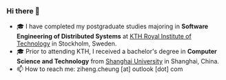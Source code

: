 ### Hi there 👋

- 🎓 I have completed my postgraduate studies majoring in **Software Engineering of Distributed Systems** at [KTH Royal Institute of Technology](https://www.kth.se/en) in Stockholm, Sweden.
- 🎓 Prior to attending KTH, I received a bachelor's degree in **Computer Science and Technology** from [Shanghai University](https://www.shu.edu.cn/) in Shanghai, China.
- 📫 How to reach me: ziheng.cheung [at] outlook [dot] com

<!--
**zzheng2020/zzheng2020** is a ✨ _special_ ✨ repository because its `README.md` (this file) appears on your GitHub profile.

Here are some ideas to get you started:

- 🔭 I’m currently working on ...
- 🌱 I’m currently learning ...
- 👯 I’m looking to collaborate on ...
- 🤔 I’m looking for help with ...
- 💬 Ask me about ...
- 📫 How to reach me: ...
- 😄 Pronouns: ...
- ⚡ Fun fact: ...
-->
